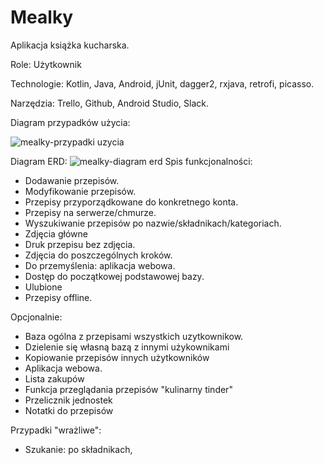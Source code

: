 # Mealky

Aplikacja książka kucharska.

Role:
Użytkownik

Technologie:
Kotlin, Java, Android, jUnit, dagger2, rxjava, retrofi, picasso.

Narzędzia:
Trello, Github, Android Studio, Slack.

Diagram przypadków użycia:

![mealky-przypadki uzycia](https://user-images.githubusercontent.com/43780500/46571210-3277ce80-c971-11e8-9549-5a21f68a5cab.jpg)

Diagram ERD:
![mealky-diagram erd](https://user-images.githubusercontent.com/43789592/46572105-a7063980-c980-11e8-8aa2-a6d4fe897709.png)
Spis funkcjonalności:
- Dodawanie przepisów.
- Modyfikowanie przepisów.
- Przepisy przyporządkowane do konkretnego konta.
- Przepisy na serwerze/chmurze.
- Wyszukiwanie przepisów po nazwie/składnikach/kategoriach.
- Zdjęcia główne
- Druk przepisu bez zdjęcia. 
- Zdjęcia do poszczególnych kroków.
- Do przemyślenia: aplikacja webowa.
- Dostęp do początkowej podstawowej bazy. 
- Ulubione
- Przepisy offline.

Opcjonalnie:
- Baza ogólna z przepisami wszystkich uzytkownikow.
- Dzielenie się własną bazą z innymi użykownikami
- Kopiowanie przepisów innych użytkowników
- Aplikacja webowa.
- Lista zakupów
- Funkcja przeglądania przepisów "kulinarny tinder"
- Przelicznik jednostek
- Notatki do przepisów


Przypadki "wrażliwe":
- Szukanie: po składnikach, 
